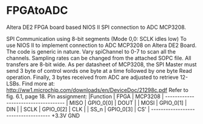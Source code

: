 # FPGAtoADC
Altera DE2 FPGA board based NIOS II SPI connection to ADC MCP3208.

SPI Communication using 8-bit segments
(Mode 0,0: SCLK idles low)
To use NIOS II to implement connection to ADC MCP3208 on
Altera DE2 Board. The code is generic in nature.
Vary spiChannel to 0-7 to scan all the channels. Sampling
rates can be changed from the attached SOPC file.
All transfers are 8-bit wide. As per datasheet of MCP3208,
the SPI Master must send 3 byte of control words one byte
at a time followed by one byte Read operation.
Finally, 3 bytes received from ADC are adjusted to retrieve
12-LSBs. Find more at:
http://ww1.microchip.com/downloads/en/DeviceDoc/21298c.pdf
Refer to fig. 6.1, page 18.
Pin assignment:
			  |Function |	FPGA	 |	MCP3208  |
			  ------------------------------------
  		  | MISO    |  GPIO_0[0] |    DOUT   |
			  | MOSI    |  GPIO_0[1] |    DIN    |
			  | SCLK    |  GPIO_0[2] |    CLK    |
			  | SS_n    |  GPIO_0[3] |    CS'    |
			  ------------------------------------
  		  +3.3V
			  GND

